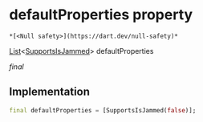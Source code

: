 


# defaultProperties property




    *[<Null safety>](https://dart.dev/null-safety)*


[List](https://api.flutter.dev/flutter/dart-core/List-class.html)&lt;[SupportsIsJammed](../../yonomi-sdk/SupportsIsJammed-class.md)> defaultProperties
  
_final_






## Implementation

```dart
final defaultProperties = [SupportsIsJammed(false)];


```







